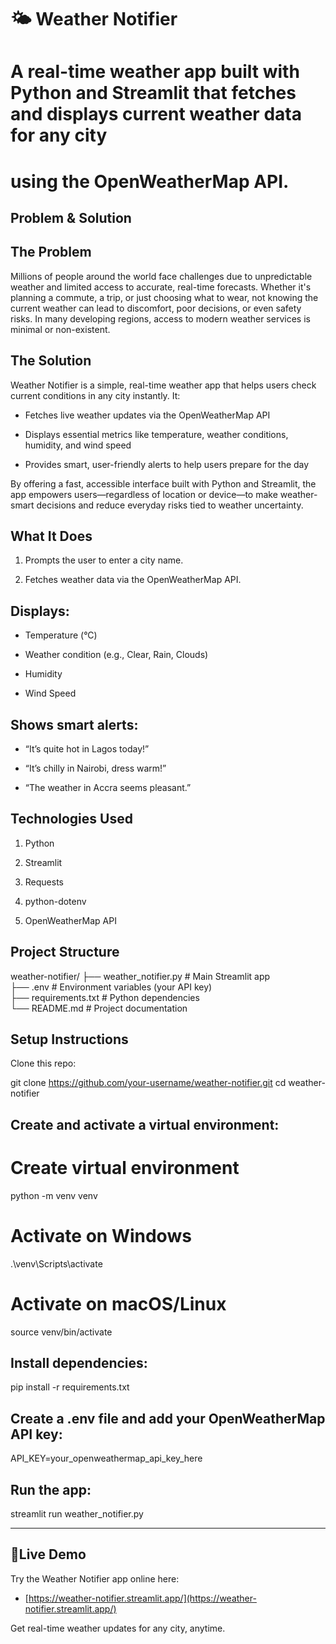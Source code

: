 # 🌤️ Weather Notifier

# A real-time weather app built with Python and Streamlit that fetches and displays current weather data for any city   
# using the OpenWeatherMap API.

## Problem & Solution

## The Problem

Millions of people around the world face challenges due to unpredictable weather and limited access to accurate, real-time forecasts. Whether it's planning a commute, a trip, or just choosing what to wear, not knowing the current weather can lead to discomfort, poor decisions, or even safety risks. In many developing regions, access to modern weather services is minimal or non-existent.

##  The Solution

Weather Notifier is a simple, real-time weather app that helps users check current conditions in any city instantly. It:

- Fetches live weather updates via the OpenWeatherMap API

- Displays essential metrics like temperature, weather conditions, humidity, and wind speed

- Provides smart, user-friendly alerts to help users prepare for the day

By offering a fast, accessible interface built with Python and Streamlit, the app empowers users—regardless of location or device—to make weather-smart decisions and reduce everyday risks tied to weather uncertainty.

## What It Does

1. Prompts the user to enter a city name.

2. Fetches weather data via the OpenWeatherMap API.

## Displays:

- Temperature (°C)

- Weather condition (e.g., Clear, Rain, Clouds)

- Humidity

- Wind Speed

## Shows smart alerts:

-  “It’s quite hot in Lagos today!”

- “It’s chilly in Nairobi, dress warm!”

- “The weather in Accra seems pleasant.”

## Technologies Used

1. Python

2. Streamlit

3. Requests

4. python-dotenv

5. OpenWeatherMap API

## Project Structure

weather-notifier/
├── weather_notifier.py       # Main Streamlit app  
├── .env                      # Environment variables (your API key)  
├── requirements.txt          # Python dependencies  
└── README.md                 # Project documentation

## Setup Instructions

Clone this repo:

git clone https://github.com/your-username/weather-notifier.git
cd weather-notifier

##  Create and activate a virtual environment:

# Create virtual environment
python -m venv venv

# Activate on Windows
.\venv\Scripts\activate

# Activate on macOS/Linux
source venv/bin/activate

## Install dependencies:
pip install -r requirements.txt

## Create a .env file and add your OpenWeatherMap API key:
API_KEY=your_openweathermap_api_key_here

## Run the app:
streamlit run weather_notifier.py


---

## 🚀Live Demo

Try the Weather Notifier app online here:  
- [https://weather-notifier.streamlit.app/](https://weather-notifier.streamlit.app/)  


Get real-time weather updates for any city, anytime.
